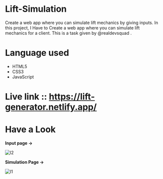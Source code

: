 # Lift-Simulation
Create a web app where you can simulate lift mechanics by giving inputs. In this project, I Have to Create a web app where you can simulate lift mechanics for a client. This is a task given by @realdevsquad .

# Language used
* HTML5
* CSS3
* JavaScript

# Live link :: https://lift-generator.netlify.app/

# Have a Look 

**Input page ->** 

![l2](https://user-images.githubusercontent.com/121751224/236272629-4fff7148-5c76-48e1-9b15-90dade53c3d4.png)

**Simulation Page ->**

![l1](https://user-images.githubusercontent.com/121751224/236272600-76cd819d-91df-4573-9b1e-bf4599628d22.png)



